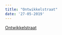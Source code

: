 ```yaml
---
title: "Ontwikkelstraat"
date: '27-05-2019'
---
```


<!-- [Ontwikkelstraat](../overige/technisch/dev-straat)  -->
[Ontwikkelstraat](../themas/achtergronddocumentatie/ontwikkelstraat.md)

